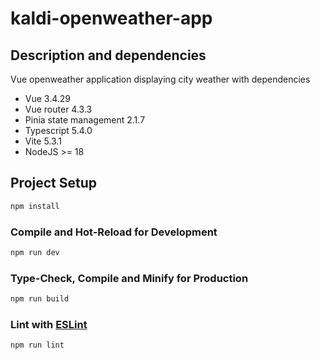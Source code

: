 # kaldi-openweather-app

## Description and dependencies

Vue openweather application displaying city weather with dependencies

- Vue 3.4.29
- Vue router 4.3.3
- Pinia state management 2.1.7
- Typescript 5.4.0
- Vite 5.3.1
- NodeJS >= 18

## Project Setup

```sh
npm install
```

### Compile and Hot-Reload for Development

```sh
npm run dev
```

### Type-Check, Compile and Minify for Production

```sh
npm run build
```

### Lint with [ESLint](https://eslint.org/)

```sh
npm run lint
```

